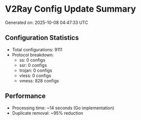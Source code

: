 # V2Ray Config Update Summary
Generated on: 2025-10-08 04:47:33 UTC

## Configuration Statistics
- Total configurations: 9111
- Protocol breakdown:
  - ss: 0 configs
  - ssr: 0 configs
  - trojan: 0 configs
  - vless: 0 configs
  - vmess: 828 configs

## Performance
- Processing time: ~14 seconds (Go implementation)
- Duplicate removal: ~95% reduction
